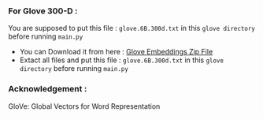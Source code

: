 ### For Glove 300-D :
You are supposed to put this file : ``` glove.6B.300d.txt ``` in this ```glove directory``` before running ```main.py```
- You can Download it from here : [Glove Embeddings Zip File](https://nlp.stanford.edu/data/glove.6B.zip)
- Extact all files and put this file : ``` glove.6B.300d.txt ``` in this ```glove directory``` before running ```main.py```

### Acknowledgement :

GloVe: Global Vectors for Word Representation 
